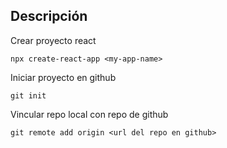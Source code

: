 ## Descripción

Crear proyecto react
```
npx create-react-app <my-app-name>
```

Iniciar proyecto en github
```
git init
```
Vincular repo local con repo de github
```
git remote add origin <url del repo en github>
```
